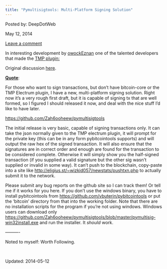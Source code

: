 ```yaml
---
title: "Pymultisigtools: Multi-Platform Signing Solution"
---
```


Posted by: DeepDotWeb

<span>May 12, 2014</span>

<a href="https://gir.pub/deepdotweb/2014/05/12/pymultisigtools-multi-platform-signing-solution/#respond">Leave a comment</a></span>
</p>
<div class="usertext-body may-blank-within">
<div class="md">
<p>In interesting development by <a class="author may-blank id-t2_e8ae2" href="http://www.reddit.com/user/owockEznan">owockEznan</a> one of the talented developers that made the <a href="https://gir.pub/deepdotweb/2013/12/30/full-guide-how-to-access-i2p-sites-use-themarketplace-i2p/">TMP plugin:</a></p>
<p>Original discussion <a href="http://www.reddit.com/r/DarkNetMarkets/comments/25caoq/introducing_pymultisigtools/">here</a>.</p>
<p><span style="text-decoration: underline;"><strong>Quote</strong></span>:</p>
<p>For those who want to sign transactions, but don&#8217;t have bitcoin-core or the TMP Electrum plugin, I have a new, multi-platform signing solution. Right now it&#8217;s a very rough first draft, but it is capable of signing tx that are well formed, so I figured I should released it now, and deal with the nice stuff I&#8217;d like to have later.</p>
<p><a href="https://github.com/Zah6ooheew/pymultisigtools">https://github.com/Zah6ooheew/pymultisigtools</a></p>
<p>The initial release is very basic, capable of signing transactions only. It can take the json normally given to the TMP electrum plugin, it will prompt for the private key (this can be in any form pybitcointools supports) and will output the raw hex of the signed transaction. It will also ensure that the signatures are in correct order and enough are found for the transaction to be considered complete. Otherwise it will simply show you the half-signed transaction (if you supplied a valid signature but the other sig wasn&#8217;t supplied or invalid in some way). It can&#8217;t push to the blockchain, copy-paste into a site like <a href="http://eligius.st/%7Ewizkid057/newstats/pushtxn.php">http://eligius.st/~wizkid057/newstats/pushtxn.php</a> to actually submit it to the network.</p>
<p>Please submit any bug reports on the github site so I can track them! Or tell me if it works for you here. If you don&#8217;t use the windows binary, you have to install pybitcointools from <a href="https://github.com/vbuterin/pybitcointools">https://github.com/vbuterin/pybitcointools</a> or put the &#8216;bitcoin&#8217; directory from that into the working folder. Note that there are no installation scripts for the program if you&#8217;re not using windows. Windows users can download only <a href="https://github.com/Zah6ooheew/pymultisigtools/blob/master/pymultisig-win32install.exe">https://github.com/Zah6ooheew/pymultisigtools/blob/master/pymultisig-win32install.exe</a> and run the installer. It <em>should</em> work.</p>
<p>&#8212;&#8212;&#8212;-</p>
<p>Noted to myself: Worth Following.</p>
<p>&nbsp;</p>
</div>
</div>

Updated: 2014-05-12
    
